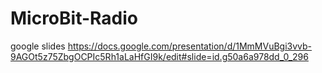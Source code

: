 # MicroBit-Radio
google slides
https://docs.google.com/presentation/d/1MmMVuBgi3vvb-9AGOt5z75ZbgOCPIc5Rh1aLaHfGI9k/edit#slide=id.g50a6a978dd_0_296
